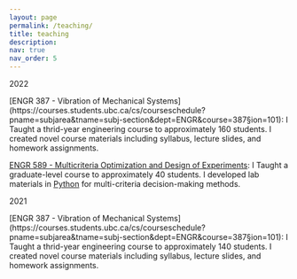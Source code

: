 ```yaml
---
layout: page
permalink: /teaching/
title: teaching
description:
nav: true
nav_order: 5
---
```


<p>2022</p>
[ENGR 387 - Vibration of Mechanical Systems](https://courses.students.ubc.ca/cs/courseschedule?pname=subjarea&tname=subj-section&dept=ENGR&course=387&section=101): I Taught a thrid-year engineering course to approximately 160 students. I created novel  course materials including syllabus, lecture slides, and homework assignments.

[ENGR 589 - Multicriteria Optimization and Design of Experiments](https://courses.students.ubc.ca/cs/courseschedule?pname=subjarea&tname=subj-section&dept=ENGR&course=589&section=001): I Taught a graduate-level course to approximately 40 students. I developed lab materials in [Python](https://www.youtube.com/watch?v=W20jU3zB6Bc&list=LL&index=2&t=777s&ab_channel=CRNOLaboratory) for multi-criteria decision-making methods.
<p>2021</p>
[ENGR 387 - Vibration of Mechanical Systems](https://courses.students.ubc.ca/cs/courseschedule?pname=subjarea&tname=subj-section&dept=ENGR&course=387&section=101): I Taught a thrid-year engineering course to approximately 140 students. I created novel  course materials including syllabus, lecture slides, and homework assignments.
